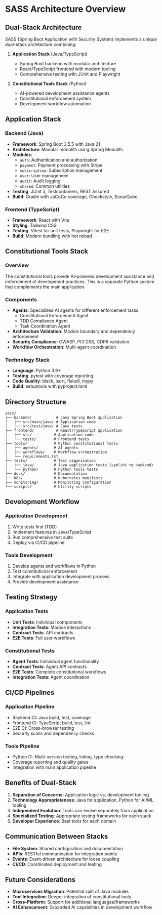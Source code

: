 # SASS Architecture Overview

## Dual-Stack Architecture

SASS (Spring Boot Application with Security System) implements a unique dual-stack architecture combining:

1. **Application Stack** (Java/TypeScript)
   - Spring Boot backend with modular architecture
   - React/TypeScript frontend with modern tooling
   - Comprehensive testing with JUnit and Playwright

2. **Constitutional Tools Stack** (Python)
   - AI-powered development assistance agents
   - Constitutional enforcement system
   - Development workflow automation

## Application Stack

### Backend (Java)

- **Framework**: Spring Boot 3.5.5 with Java 21
- **Architecture**: Modular monolith using Spring Modulith
- **Modules**:
  - `auth`: Authentication and authorization
  - `payment`: Payment processing with Stripe
  - `subscription`: Subscription management
  - `user`: User management
  - `audit`: Audit logging
  - `shared`: Common utilities
- **Testing**: JUnit 5, Testcontainers, REST Assured
- **Build**: Gradle with JaCoCo coverage, Checkstyle, SonarQube

### Frontend (TypeScript)

- **Framework**: React with Vite
- **Styling**: Tailwind CSS
- **Testing**: Vitest for unit tests, Playwright for E2E
- **Build**: Modern bundling with hot reload

## Constitutional Tools Stack

### Overview

The constitutional tools provide AI-powered development assistance and enforcement of development practices. This is a separate Python system that complements the main application.

### Components

- **Agents**: Specialized AI agents for different enforcement tasks
  - Constitutional Enforcement Agent
  - TDD Compliance Agent
  - Task Coordination Agent
- **Architecture Validation**: Module boundary and dependency enforcement
- **Security Compliance**: OWASP, PCI DSS, GDPR validation
- **Workflow Orchestration**: Multi-agent coordination

### Technology Stack

- **Language**: Python 3.9+
- **Testing**: pytest with coverage reporting
- **Code Quality**: black, isort, flake8, mypy
- **Build**: setuptools with pyproject.toml

## Directory Structure

```
sass/
├── backend/           # Java Spring Boot application
│   ├── src/main/java/ # Application code
│   └── src/test/java/ # Java tests
├── frontend/          # React/TypeScript application
│   ├── src/          # Application code
│   └── tests/        # Frontend tests
├── tools/            # Python constitutional tools
│   ├── agents/       # AI agents
│   ├── workflows/    # Workflow orchestration
│   └── requirements.txt
├── tests/            # Test organization
│   ├── java/         # Java application tests (symlink to backend)
│   └── python/       # Python tools tests
├── docs/             # Documentation
├── k8s/              # Kubernetes manifests
├── monitoring/       # Monitoring configuration
└── scripts/          # Utility scripts
```

## Development Workflow

### Application Development

1. Write tests first (TDD)
2. Implement features in Java/TypeScript
3. Run comprehensive test suite
4. Deploy via CI/CD pipeline

### Tools Development

1. Develop agents and workflows in Python
2. Test constitutional enforcement
3. Integrate with application development process
4. Provide development assistance

## Testing Strategy

### Application Tests

- **Unit Tests**: Individual components
- **Integration Tests**: Module interactions
- **Contract Tests**: API contracts
- **E2E Tests**: Full user workflows

### Constitutional Tests

- **Agent Tests**: Individual agent functionality
- **Contract Tests**: Agent API contracts
- **E2E Tests**: Complete constitutional workflows
- **Integration Tests**: Agent coordination

## CI/CD Pipelines

### Application Pipeline

- Backend CI: Java build, test, coverage
- Frontend CI: TypeScript build, test, lint
- E2E CI: Cross-browser testing
- Security scans and dependency checks

### Tools Pipeline

- Python CI: Multi-version testing, linting, type checking
- Coverage reporting and quality gates
- Integration with main application pipeline

## Benefits of Dual-Stack

1. **Separation of Concerns**: Application logic vs. development tooling
2. **Technology Appropriateness**: Java for application, Python for AI/ML tooling
3. **Independent Evolution**: Tools can evolve separately from application
4. **Specialized Testing**: Appropriate testing frameworks for each stack
5. **Developer Experience**: Best tools for each domain

## Communication Between Stacks

- **File System**: Shared configuration and documentation
- **APIs**: RESTful communication for integration points
- **Events**: Event-driven architecture for loose coupling
- **CI/CD**: Coordinated deployment and testing

## Future Considerations

- **Microservices Migration**: Potential split of Java modules
- **Tool Integration**: Deeper integration of constitutional tools
- **Cross-Platform**: Support for additional languages/frameworks
- **AI Enhancement**: Expanded AI capabilities in development workflow
